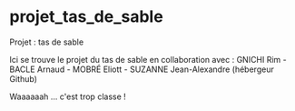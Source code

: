 # projet_tas_de_sable
Projet : tas de sable 

Ici se trouve le projet du tas de sable en collaboration avec : GNICHI Rim - BACLE Arnaud - MOBRÉ Eliott - SUZANNE Jean-Alexandre (hébergeur Github)

Waaaaaah ... c'est trop classe ! 
